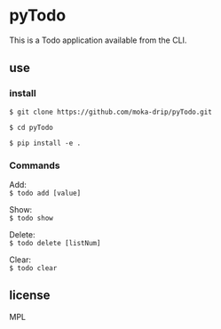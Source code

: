 # pyTodo
This is a Todo application available from the CLI.<br>
## use

### install
``$ git clone https://github.com/moka-drip/pyTodo.git`` 

``$ cd pyTodo``  

``$ pip install -e .``

### Commands
Add:  
``$ todo add [value]`` 

Show:  
``$ todo show``  

Delete:  
``$ todo delete [listNum]``

Clear:  
``$ todo clear``

## license
MPL  
